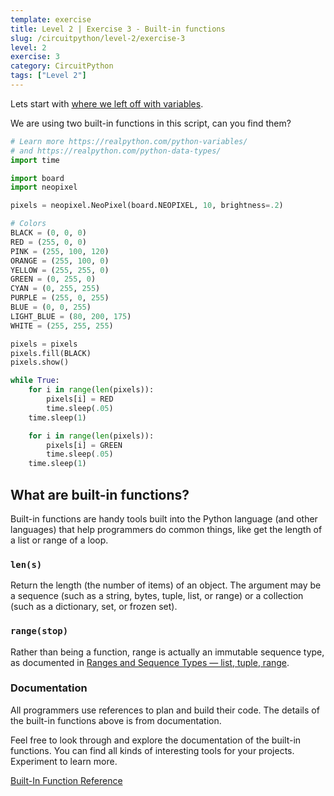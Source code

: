 ```yaml
---
template: exercise
title: Level 2 | Exercise 3 - Built-in functions
slug: /circuitpython/level-2/exercise-3
level: 2
exercise: 3
category: CircuitPython
tags: ["Level 2"]
---
```


Lets start with [where we left off with variables](../L2-E1).

We are using two built-in functions in this script, can you find them?

```python
# Learn more https://realpython.com/python-variables/
# and https://realpython.com/python-data-types/
import time

import board
import neopixel

pixels = neopixel.NeoPixel(board.NEOPIXEL, 10, brightness=.2)

# Colors
BLACK = (0, 0, 0)
RED = (255, 0, 0)
PINK = (255, 100, 120)
ORANGE = (255, 100, 0)
YELLOW = (255, 255, 0)
GREEN = (0, 255, 0)
CYAN = (0, 255, 255)
PURPLE = (255, 0, 255)
BLUE = (0, 0, 255)
LIGHT_BLUE = (80, 200, 175)
WHITE = (255, 255, 255)

pixels = pixels
pixels.fill(BLACK)
pixels.show()

while True:
    for i in range(len(pixels)):
        pixels[i] = RED
        time.sleep(.05)
    time.sleep(1)

    for i in range(len(pixels)):
        pixels[i] = GREEN
        time.sleep(.05)
    time.sleep(1)

```

## What are built-in functions?

Built-in functions are handy tools built into the Python language (and other languages) that help programmers do common things, like get the length of a list or range of a loop.

### `len(s)`

Return the length (the number of items) of an object. The argument may be a sequence (such as a string, bytes, tuple, list, or range) or a collection (such as a dictionary, set, or frozen set).

### `range(stop)`

Rather than being a function, range is actually an immutable sequence type, as documented in [Ranges and Sequence Types — list, tuple, range](https://docs.python.org/3/library/stdtypes.html#range).

### Documentation

All programmers use references to plan and build their code. The details of the built-in functions above is from documentation.

Feel free to look through and explore the documentation of the built-in functions. You can find all kinds of interesting tools for your projects. Experiment to learn more.

[Built-In Function Reference](https://docs.python.org/3/library/functions.html)
